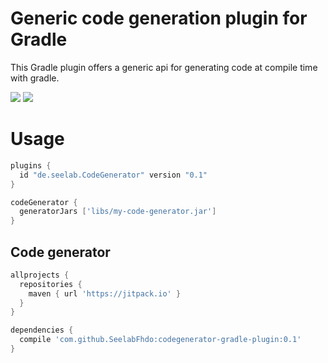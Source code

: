 # Generic code generation plugin for Gradle
This Gradle plugin offers a generic api for generating code at compile time with gradle. 

[![](https://jitpack.io/v/SeelabFhdo/codegenerator-gradle-plugin.svg)](https://jitpack.io/#SeelabFhdo/codegenerator-gradle-plugin) 
[![](https://travis-ci.org/SeelabFhdo/codegenerator-gradle-plugin.svg?branch=master)](https://travis-ci.org/SeelabFhdo/codegenerator-gradle-plugin.svg?branch=master)

# Usage
```gradle
plugins {
  id "de.seelab.CodeGenerator" version "0.1"
}

codeGenerator {
  generatorJars ['libs/my-code-generator.jar']
}
```

## Code generator
```gradle
allprojects {
  repositories {
    maven { url 'https://jitpack.io' }
  }
}

dependencies {
  compile 'com.github.SeelabFhdo:codegenerator-gradle-plugin:0.1'
}
```
